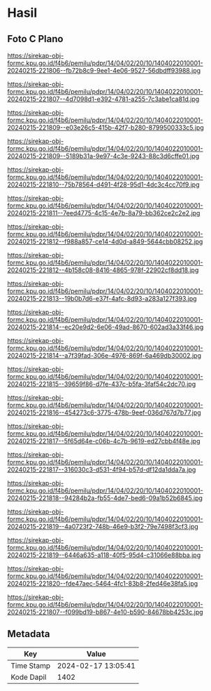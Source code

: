 # Hasil

## Foto C Plano

https://sirekap-obj-formc.kpu.go.id/f4b6/pemilu/pdpr/14/04/02/20/10/1404022010001-20240215-221806--fb72b8c9-9ee1-4e06-9527-56dbdff93988.jpg

https://sirekap-obj-formc.kpu.go.id/f4b6/pemilu/pdpr/14/04/02/20/10/1404022010001-20240215-221807--4d7098d1-e392-4781-a255-7c3abe1ca81d.jpg

https://sirekap-obj-formc.kpu.go.id/f4b6/pemilu/pdpr/14/04/02/20/10/1404022010001-20240215-221809--e03e26c5-415b-42f7-b280-8799500333c5.jpg

https://sirekap-obj-formc.kpu.go.id/f4b6/pemilu/pdpr/14/04/02/20/10/1404022010001-20240215-221809--5189b31a-9e97-4c3e-9243-88c3d6cffe01.jpg

https://sirekap-obj-formc.kpu.go.id/f4b6/pemilu/pdpr/14/04/02/20/10/1404022010001-20240215-221810--75b78564-d491-4f28-95d1-4dc3c4cc70f9.jpg

https://sirekap-obj-formc.kpu.go.id/f4b6/pemilu/pdpr/14/04/02/20/10/1404022010001-20240215-221811--7eed4775-4c15-4e7b-8a79-bb362ce2c2e2.jpg

https://sirekap-obj-formc.kpu.go.id/f4b6/pemilu/pdpr/14/04/02/20/10/1404022010001-20240215-221812--f988a857-ce14-4d0d-a849-5644cbb08252.jpg

https://sirekap-obj-formc.kpu.go.id/f4b6/pemilu/pdpr/14/04/02/20/10/1404022010001-20240215-221812--4b158c08-8416-4865-978f-22902cf8dd18.jpg

https://sirekap-obj-formc.kpu.go.id/f4b6/pemilu/pdpr/14/04/02/20/10/1404022010001-20240215-221813--19b0b7d6-e37f-4afc-8d93-a283a127f393.jpg

https://sirekap-obj-formc.kpu.go.id/f4b6/pemilu/pdpr/14/04/02/20/10/1404022010001-20240215-221814--ec20e9d2-6e06-49ad-8670-602ad3a33f46.jpg

https://sirekap-obj-formc.kpu.go.id/f4b6/pemilu/pdpr/14/04/02/20/10/1404022010001-20240215-221814--a7f39fad-306e-4976-869f-6a469db30002.jpg

https://sirekap-obj-formc.kpu.go.id/f4b6/pemilu/pdpr/14/04/02/20/10/1404022010001-20240215-221815--39659f86-d7fe-437c-b5fa-3faf54c2dc70.jpg

https://sirekap-obj-formc.kpu.go.id/f4b6/pemilu/pdpr/14/04/02/20/10/1404022010001-20240215-221816--454273c6-3775-478b-9eef-036d767d7b77.jpg

https://sirekap-obj-formc.kpu.go.id/f4b6/pemilu/pdpr/14/04/02/20/10/1404022010001-20240215-221817--5f65d64e-c06b-4c7b-9619-ed27cbb4f48e.jpg

https://sirekap-obj-formc.kpu.go.id/f4b6/pemilu/pdpr/14/04/02/20/10/1404022010001-20240215-221817--316030c3-d531-4f94-b57d-df12da1dda7a.jpg

https://sirekap-obj-formc.kpu.go.id/f4b6/pemilu/pdpr/14/04/02/20/10/1404022010001-20240215-221818--94284b2a-fb55-4de7-bed6-09a1b52b6845.jpg

https://sirekap-obj-formc.kpu.go.id/f4b6/pemilu/pdpr/14/04/02/20/10/1404022010001-20240215-221819--4a0723f2-748b-46e9-b3f2-79e7498f3cf3.jpg

https://sirekap-obj-formc.kpu.go.id/f4b6/pemilu/pdpr/14/04/02/20/10/1404022010001-20240215-221819--6446a635-a118-40f5-95d4-c31066e88bba.jpg

https://sirekap-obj-formc.kpu.go.id/f4b6/pemilu/pdpr/14/04/02/20/10/1404022010001-20240215-221820--fde47aec-5464-4fc1-83b8-2fed46e38fa5.jpg

https://sirekap-obj-formc.kpu.go.id/f4b6/pemilu/pdpr/14/04/02/20/10/1404022010001-20240215-221807--f099bd19-b867-4e10-b590-84678bb4253c.jpg


## Metadata

| Key        | Value               |
| ---------- | ------------------- |
| Time Stamp | 2024-02-17 13:05:41 |
| Kode Dapil | 1402                |




